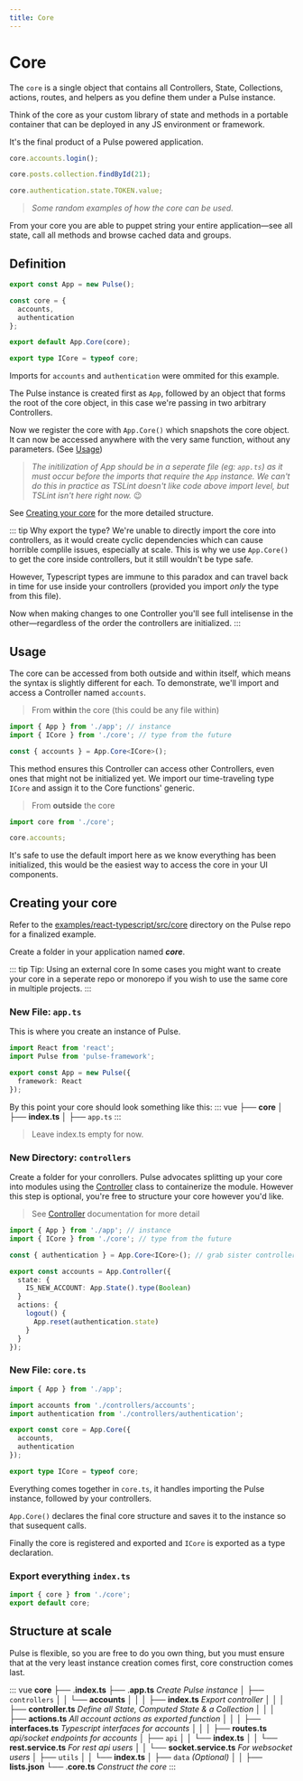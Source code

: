 ```yaml
---
title: Core
---
```


# Core

The `core` is a single object that contains all Controllers, State, Collections, actions, routes, and helpers as you define them under a Pulse instance.

Think of the core as your custom library of state and methods in a portable container that can be deployed in any JS environment or framework.

It's the final product of a Pulse powered application.

```ts
core.accounts.login();

core.posts.collection.findById(21);

core.authentication.state.TOKEN.value;
```

> _Some random examples of how the core can be used._

From your core you are able to puppet string your entire application—see all state, call all methods and browse cached data and groups.

## Definition

```ts
export const App = new Pulse();

const core = {
  accounts,
  authentication
};

export default App.Core(core);

export type ICore = typeof core;
```

Imports for `accounts` and `authentication` were ommited for this example.

The Pulse instance is created first as `App`, followed by an object that forms the root of the core object, in this case we're passing in two arbitrary Controllers.

Now we register the core with `App.Core()` which snapshots the core object. It can now be accessed anywhere with the very same function, without any parameters. (See [Usage]())

> _The initilization of App should be in a seperate file (eg: `app.ts`) as it must occur before the imports that require the `App` instance. We can't do this in practice as TSLint doesn't like code above import level, but TSLint isn't here right now._ :wink:

See [Creating your core]() for the more detailed structure.

::: tip Why export the type?
We're unable to directly import the core into controllers, as it would create cyclic dependencies which can cause horrible complile issues, especially at scale. This is why we use `App.Core()` to get the core inside controllers, but it still wouldn't be type safe.

However, Typescript types are immune to this paradox and can travel back in time for use inside your controllers (provided you import _only_ the type from this file).

Now when making changes to one Controller you'll see full intelisense in the other—regardless of the order the controllers are initialized.
:::

## Usage

The core can be accessed from both outside and within itself, which means the syntax is slightly different for each. To demonstrate, we'll import and access a Controller named `accounts`.

> From **within** the core (this could be any file within)

```ts
import { App } from './app'; // instance
import { ICore } from './core'; // type from the future

const { accounts } = App.Core<ICore>();
```

This method ensures this Controller can access other Controllers, even ones that might not be initialized yet. We import our time-traveling type `ICore` and assign it to the Core functions' generic.

> From **outside** the core

```js
import core from './core';

core.accounts;
```

It's safe to use the default import here as we know everything has been initialized, this would be the easiest way to access the core in your UI components.

## Creating your core

Refer to the [examples/react-typescript/src/core]() directory on the Pulse repo for a finalized example.

Create a folder in your application named **_core_**.

::: tip Tip: Using an external core
In some cases you might want to create your core in a seperate repo or monorepo if you wish to use the same core in multiple projects.
:::

### New File: `app.ts`

This is where you create an instance of Pulse.

```ts
import React from 'react';
import Pulse from 'pulse-framework';

export const App = new Pulse({
  framework: React
});
```

By this point your core should look something like this:
::: vue
├── **core**
│ ├── **index.ts**
│ ├── `app.ts`
:::

> Leave index.ts empty for now.

### New Directory: `controllers`

Create a folder for your conrollers. Pulse advocates splitting up your core into modules using the [Controller]() class to containerize the module. However this step is optional, you're free to structure your core however you'd like.

> See [Controller]() documentation for more detail

```ts
import { App } from './app'; // instance
import { ICore } from './core'; // type from the future

const { authentication } = App.Core<ICore>(); // grab sister controller

export const accounts = App.Controller({
  state: {
    IS_NEW_ACCOUNT: App.State().type(Boolean)
  }
  actions: {
    logout() {
      App.reset(authentication.state)
    }
  }
});
```

### New File: `core.ts`

```ts
import { App } from './app';

import accounts from './controllers/accounts';
import authentication from './controllers/authentication';

export const core = App.Core({
  accounts,
  authentication
});

export type ICore = typeof core;
```

Everything comes together in `core.ts`, it handles importing the Pulse instance, followed by your controllers.

`App.Core()` declares the final core structure and saves it to the instance so that susequent calls.

Finally the core is registered and exported and `ICore` is exported as a type declaration.

### Export everything `index.ts`

```ts
import { core } from './core';
export default core;
```

## Structure at scale

Pulse is flexible, so you are free to do you own thing, but you must ensure that at the very least instance creation comes first, core construction comes last.

::: vue
**core**
├── .**index.ts**
├── .**app.ts** _Create Pulse instance_
│ ├── `controllers`
│ │ └── **accounts**
│ │ │ ├── **index.ts** _Export controller_
│ │ │ ├── **controller.ts** _Define all State, Computed State & a Collection_
│ │ │ ├── **actions.ts** _All account actions as exported function_
│ │ │ ├── **interfaces.ts** _Typescript interfaces for accounts_
│ │ │ ├── **routes.ts** _api/socket endpoints for accounts_
│ ├── `api`
│ │ └── **index.ts**
│ │ └── **rest.service.ts** _For rest api users_
│ │ └── **socket.service.ts** _For websocket users_
│ ├── `utils`
│ │ └── **index.ts**
│ ├── `data` _(Optional)_
│ │ ├── **lists.json**
└── .**core.ts** _Construct the core_
:::
